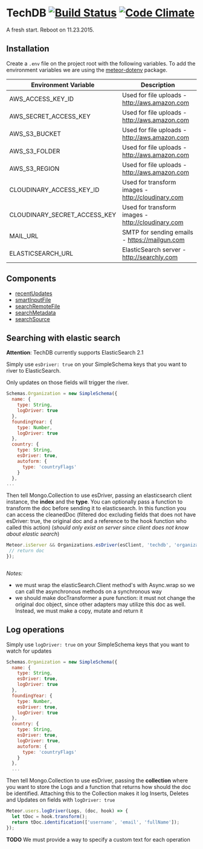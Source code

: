 # TechDB [![Build Status](https://travis-ci.org/envisioning/techdb.svg?branch=master)](https://travis-ci.org/envisioning/techdb) [![Code Climate](https://codeclimate.com/github/envisioning/techdb/badges/gpa.svg)](https://codeclimate.com/github/envisioning/techdb)

A fresh start. Reboot on 11.23.2015.


## Installation

Create a `.env` file on the project root with the following variables. To add the environment variables we are using the [meteor-dotenv](https://github.com/okgrow/meteor-dotenv) package.

| Environment Variable         | Description                                                                        |
|------------------------------|------------------------------------------------------------------------------------|
| AWS_ACCESS_KEY_ID            | Used for file uploads - http://aws.amazon.com                                      |
| AWS_SECRET_ACCESS_KEY        | Used for file uploads - http://aws.amazon.com                                      |
| AWS_S3_BUCKET                | Used for file uploads - http://aws.amazon.com                                      |
| AWS_S3_FOLDER                | Used for file uploads - http://aws.amazon.com                                      |
| AWS_S3_REGION                | Used for file uploads - http://aws.amazon.com                                      |
| CLOUDINARY_ACCESS_KEY_ID     | Used for transform images - http://cloudinary.com                                  |
| CLOUDINARY_SECRET_ACCESS_KEY | Used for transform images - http://cloudinary.com                                  |
| MAIL_URL                     | SMTP for sending emails - https://mailgun.com                                      |
| ELASTICSEARCH_URL            | ElasticSearch server - http://searchly.com                                         |


## Components
- [recentUpdates](https://github.com/envisioning/techdb/tree/master/client/views/shared/recent_updates)
- [smartInputFile](https://github.com/envisioning/techdb/tree/master/client/views/shared/smart_input_file)
- [searchRemoteFile](https://github.com/envisioning/techdb/tree/master/client/views/shared/search_remote_file)
- [searchMetadata](https://github.com/envisioning/techdb/tree/master/client/views/shared/search_metadata)
- [searchSource](https://github.com/envisioning/techdb/tree/master/client/views/shared/search_source)



## Searching with elastic search
**Attention**: TechDB currently supports ElasticSearch 2.1

Simply use ```esDriver: true``` on your SimpleSchema keys that you want to river to ElasticSearch.

Only updates on those fields will trigger the river.

```javascript
Schemas.Organization = new SimpleSchema({
  name: {
    type: String,
    logDriver: true
  },
  foundingYear: {
    type: Number,
    logDriver: true
  },
  country: {
    type: String,
    esDriver: true,
    autoform: {
      type: 'countryFlags'
    }
  },
...
```
Then tell Mongo.Collection to use esDriver, passing an elasticsearch client instance, the **index** and the **type**. You can optionally pass a function to transform the doc before sending it to elasticsearch. In this function you can access the cleanedDoc (filtered doc excluding fields that does not have esDriver: true, the original doc and a reference to the hook function who called this action) (*should only exist on server since client does not know about elastic search*)
```javascript
Meteor.isServer && Organizations.esDriver(esClient, 'techdb', 'organizations', (cleanedDoc, doc, hook) => {
 // return doc
});
```
```javascript

```
*Notes:*
- we must wrap the elasticSearch.Client method's with Async.wrap so we can call the asynchronous methods on a synchronous way
- we should make docTransformer a pure function: it must not change the original doc object, since other adapters may utilize this doc as well. Instead, we must make a copy, mutate and return it


## Log operations

Simply use ```logDriver: true``` on your SimpleSchema keys that you want to watch for updates
```javascript
Schemas.Organization = new SimpleSchema({
  name: {
    type: String,
    esDriver: true,
    logDriver: true
  },
  foundingYear: {
    type: Number,
    esDriver: true,
    logDriver: true
  },
  country: {
    type: String,
    esDriver: true,
    logDriver: true,
    autoform: {
      type: 'countryFlags'
    }
  },
  ...
```
Then tell Mongo.Collection to use esDriver, passing the **collection** where you want to store the Logs and a function that returns how should the doc be identified. Attaching this to the Collection makes it log Inserts, Deletes and Updates on fields with ```logDriver: true```
```javascript
Meteor.users.logDriver(Logs, (doc, hook) => {
  let tDoc = hook.transform();
  return tDoc.identification(['username', 'email', 'fullName']);
});
```


**TODO**
We must provide a way to specify a custom text for each operation



